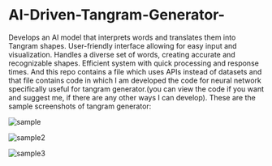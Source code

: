 # AI-Driven-Tangram-Generator-
Develops an AI model that interprets words and translates them into Tangram shapes. User-friendly interface allowing for easy input and visualization. Handles a diverse set of words, creating accurate and recognizable shapes. Efficient system with quick processing and response times.
And this repo contains a file which uses APIs instead of datasets and that file contains code in which I am developed the code for neural network specifically useful for tangram generator.(you can view the code if you want and suggest me, if there are any other ways I can develop).
These are the sample screenshots of tangram generator:

![sample](https://github.com/PranadeepTalamanchi/AI-Driven-Tangram-Generator-/assets/108394698/97121b21-08d0-4dd6-a968-d9470c80f093)

![sample2](https://github.com/PranadeepTalamanchi/AI-Driven-Tangram-Generator-/assets/108394698/72050af0-fc41-445d-9c99-6f7c32298b10)

![sample3](https://github.com/PranadeepTalamanchi/AI-Driven-Tangram-Generator-/assets/108394698/c10d7681-2ec8-46fa-ac56-a3f926a01b5f)

